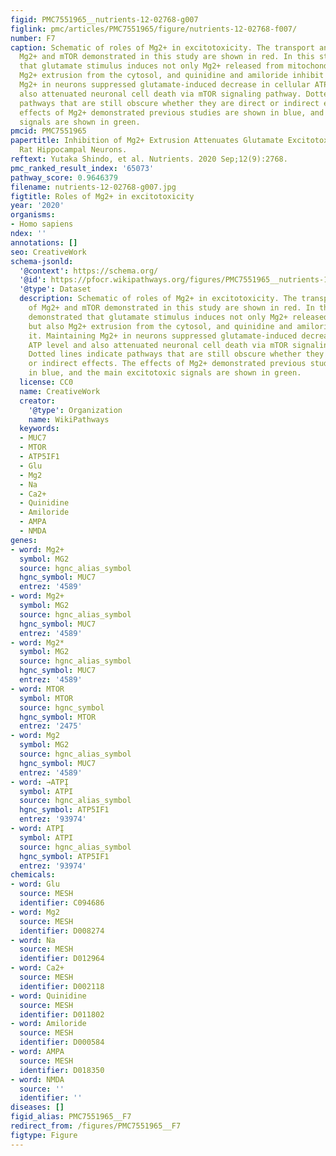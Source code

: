 ```yaml
---
figid: PMC7551965__nutrients-12-02768-g007
figlink: pmc/articles/PMC7551965/figure/nutrients-12-02768-f007/
number: F7
caption: Schematic of roles of Mg2+ in excitotoxicity. The transport and effects of
  Mg2+ and mTOR demonstrated in this study are shown in red. In this study, we demonstrated
  that glutamate stimulus induces not only Mg2+ released from mitochondria but also
  Mg2+ extrusion from the cytosol, and quinidine and amiloride inhibit it. Maintaining
  Mg2+ in neurons suppressed glutamate-induced decrease in cellular ATP level and
  also attenuated neuronal cell death via mTOR signaling pathway. Dotted lines indicate
  pathways that are still obscure whether they are direct or indirect effects. The
  effects of Mg2+ demonstrated previous studies are shown in blue, and the main excitotoxic
  signals are shown in green.
pmcid: PMC7551965
papertitle: Inhibition of Mg2+ Extrusion Attenuates Glutamate Excitotoxicity in Cultured
  Rat Hippocampal Neurons.
reftext: Yutaka Shindo, et al. Nutrients. 2020 Sep;12(9):2768.
pmc_ranked_result_index: '65073'
pathway_score: 0.9646379
filename: nutrients-12-02768-g007.jpg
figtitle: Roles of Mg2+ in excitotoxicity
year: '2020'
organisms:
- Homo sapiens
ndex: ''
annotations: []
seo: CreativeWork
schema-jsonld:
  '@context': https://schema.org/
  '@id': https://pfocr.wikipathways.org/figures/PMC7551965__nutrients-12-02768-g007.html
  '@type': Dataset
  description: Schematic of roles of Mg2+ in excitotoxicity. The transport and effects
    of Mg2+ and mTOR demonstrated in this study are shown in red. In this study, we
    demonstrated that glutamate stimulus induces not only Mg2+ released from mitochondria
    but also Mg2+ extrusion from the cytosol, and quinidine and amiloride inhibit
    it. Maintaining Mg2+ in neurons suppressed glutamate-induced decrease in cellular
    ATP level and also attenuated neuronal cell death via mTOR signaling pathway.
    Dotted lines indicate pathways that are still obscure whether they are direct
    or indirect effects. The effects of Mg2+ demonstrated previous studies are shown
    in blue, and the main excitotoxic signals are shown in green.
  license: CC0
  name: CreativeWork
  creator:
    '@type': Organization
    name: WikiPathways
  keywords:
  - MUC7
  - MTOR
  - ATP5IF1
  - Glu
  - Mg2
  - Na
  - Ca2+
  - Quinidine
  - Amiloride
  - AMPA
  - NMDA
genes:
- word: Mg2+
  symbol: MG2
  source: hgnc_alias_symbol
  hgnc_symbol: MUC7
  entrez: '4589'
- word: Mg2+
  symbol: MG2
  source: hgnc_alias_symbol
  hgnc_symbol: MUC7
  entrez: '4589'
- word: Mg2*
  symbol: MG2
  source: hgnc_alias_symbol
  hgnc_symbol: MUC7
  entrez: '4589'
- word: MTOR
  symbol: MTOR
  source: hgnc_symbol
  hgnc_symbol: MTOR
  entrez: '2475'
- word: Mg2
  symbol: MG2
  source: hgnc_alias_symbol
  hgnc_symbol: MUC7
  entrez: '4589'
- word: →ATPĮ
  symbol: ATPI
  source: hgnc_alias_symbol
  hgnc_symbol: ATP5IF1
  entrez: '93974'
- word: ATPĮ
  symbol: ATPI
  source: hgnc_alias_symbol
  hgnc_symbol: ATP5IF1
  entrez: '93974'
chemicals:
- word: Glu
  source: MESH
  identifier: C094686
- word: Mg2
  source: MESH
  identifier: D008274
- word: Na
  source: MESH
  identifier: D012964
- word: Ca2+
  source: MESH
  identifier: D002118
- word: Quinidine
  source: MESH
  identifier: D011802
- word: Amiloride
  source: MESH
  identifier: D000584
- word: AMPA
  source: MESH
  identifier: D018350
- word: NMDA
  source: ''
  identifier: ''
diseases: []
figid_alias: PMC7551965__F7
redirect_from: /figures/PMC7551965__F7
figtype: Figure
---
```


